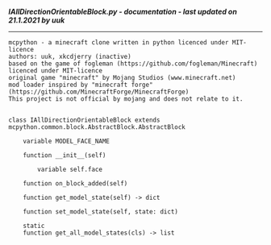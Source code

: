 ***IAllDirectionOrientableBlock.py - documentation - last updated on 21.1.2021 by uuk***
___

    mcpython - a minecraft clone written in python licenced under MIT-licence
    authors: uuk, xkcdjerry (inactive)
    based on the game of fogleman (https://github.com/fogleman/Minecraft) licenced under MIT-licence
    original game "minecraft" by Mojang Studios (www.minecraft.net)
    mod loader inspired by "minecraft forge" (https://github.com/MinecraftForge/MinecraftForge)
    This project is not official by mojang and does not relate to it.


    class IAllDirectionOrientableBlock extends mcpython.common.block.AbstractBlock.AbstractBlock

        variable MODEL_FACE_NAME

        function __init__(self)

            variable self.face

        function on_block_added(self)

        function get_model_state(self) -> dict

        function set_model_state(self, state: dict)

        static
        function get_all_model_states(cls) -> list